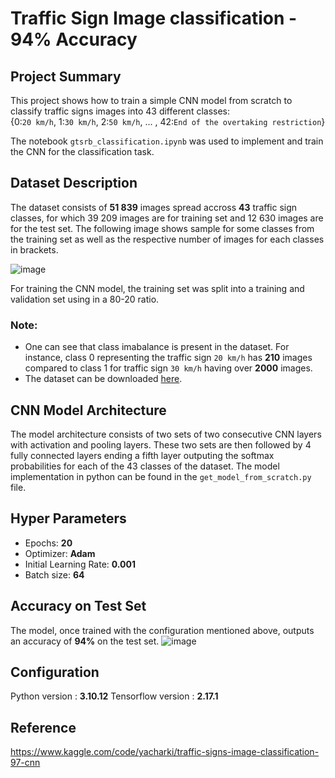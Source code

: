 # Traffic Sign Image classification - 94% Accuracy

## Project Summary
This project shows how to train a simple CNN model from scratch to classify traffic signs images into 43 different classes:<br>
{0:`20 km/h`, 1:`30 km/h`, 2:`50 km/h`, ... , 42:`End of the overtaking restriction`}

The notebook `gtsrb_classification.ipynb` was used to implement and train the CNN for the classification task.

## Dataset Description
The dataset consists of __51 839__ images spread accross __43__ traffic sign classes, for which 39 209 images are for training set and 12 630 images are for the test set. 
The following image shows sample for some classes from the training set as well as the respective number of images for each classes in brackets.

![image](https://github.com/user-attachments/assets/3be5b7b1-6169-45fb-ba33-4367ae99e7e0)

For training the CNN model, the training set was split into a training and validation set using in a 80-20 ratio.
### Note:
- One can see that class imabalance is present in the dataset. For instance, class 0 representing the traffic sign `20 km/h` has __210__ images compared to class 1 for traffic sign `30 km/h` having over __2000__ images.
- The dataset can be downloaded [here](https://www.kaggle.com/datasets/meowmeowmeowmeowmeow/gtsrb-german-traffic-sign).


## CNN Model Architecture

The model architecture consists of two sets of two consecutive CNN layers with activation and pooling layers.
These two sets are then followed by 4 fully connected layers ending a fifth layer outputing the softmax probabilities for each of the 43 classes of the dataset.
The model implementation in python can be found in the `get_model_from_scratch.py` file.

## Hyper Parameters

- Epochs: __20__
- Optimizer: __Adam__
- Initial Learning Rate: __0.001__
- Batch size: __64__

## Accuracy on Test Set
The model, once trained with the configuration mentioned above, outputs an accuracy of __94%__ on the test set.
![image](https://github.com/user-attachments/assets/993e7d6b-b223-4a34-8ffb-53ad40758280)

## Configuration
Python version : __3.10.12__
Tensorflow version : __2.17.1__

## Reference
https://www.kaggle.com/code/yacharki/traffic-signs-image-classification-97-cnn
